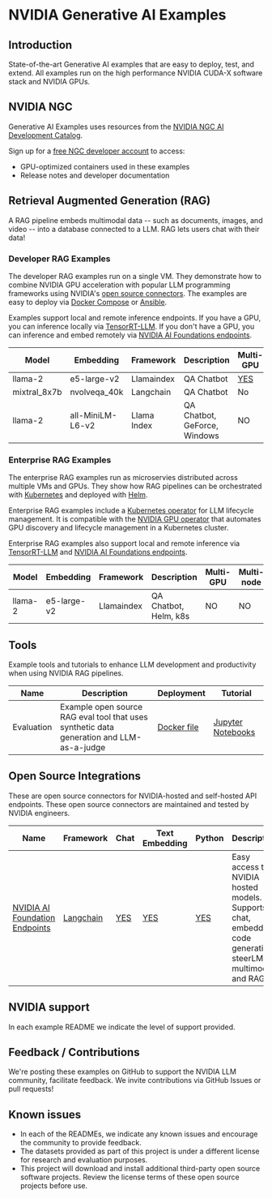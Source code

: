 # NVIDIA Generative AI Examples

## Introduction
State-of-the-art Generative AI examples that are easy to deploy, test, and extend. All examples run on the high performance NVIDIA CUDA-X software stack and NVIDIA GPUs.

## NVIDIA NGC
Generative AI Examples uses resources from the [NVIDIA NGC AI Development Catalog](https://ngc.nvidia.com).

Sign up for a [free NGC developer account](https://ngc.nvidia.com/signin) to access:

- GPU-optimized containers used in these examples
- Release notes and developer documentation

## Retrieval Augmented Generation (RAG)

A RAG pipeline embeds multimodal data --  such as documents, images, and video -- into a database connected to a LLM.  RAG lets users chat with their data!

### Developer RAG Examples

The developer RAG examples run on a single VM. They demonstrate how to combine NVIDIA GPU acceleration with popular LLM programming frameworks using NVIDIA's [open source connectors](#open-source-integrations). The examples are easy to deploy via [Docker Compose](https://docs.docker.com/compose/) or [Ansible](https://www.ansible.com/).

Examples support local and remote inference endpoints. If you have a GPU, you can inference locally via [TensorRT-LLM](https://github.com/NVIDIA/TensorRT-LLM). If you don't have a GPU, you can inference and embed remotely via [NVIDIA AI Foundations endpoints](https://www.nvidia.com/en-us/ai-data-science/foundation-models/).

| Model         | Embedding           | Framework        | Description               | Multi-GPU | TRT-LLM | NVIDIA AI Foundation | Triton | Vector Database |
|---------------|-----------------------|------------|-------------------------|-----------|------------|-------------|---------|--------|
| llama-2 | e5-large-v2 | Llamaindex | QA Chatbot  | [YES](RetrievalAugmentedGeneration/README.md#3-qa-chatbot-multi-gpu----a100h100l40s)        | [YES](RetrievalAugmentedGeneration/README.md#2-qa-chatbot----a100h100l40s-gpu)       | No | YES     | Milvus/[pgvector]((RetrievalAugmentedGeneration/README.md#2-qa-chatbot----a100h100l40s-gpu))|
| mixtral_8x7b | nvolveqa_40k | Langchain | QA Chatbot  | No        | No       | [YES](RetrievalAugmentedGeneration/README.md#1-qa-chatbot----nvidia-ai-foundation-inference-endpoint) | YES     | FAISS|
| llama-2 | all-MiniLM-L6-v2 | Llama Index | QA Chatbot, GeForce, Windows | NO        | [YES](https://github.com/NVIDIA/trt-llm-rag-windows/tree/release/1.0)         | NO | NO     | FAISS |


### Enterprise RAG Examples

The enterprise RAG examples run as microservies distributed across multiple VMs and GPUs. They show how RAG pipelines can be orchestrated with [Kubernetes](https://kubernetes.io/) and deployed with [Helm](https://helm.sh/).

Enterprise RAG examples include a [Kubernetes operator](https://kubernetes.io/docs/concepts/extend-kubernetes/operator/) for LLM lifecycle management. It is compatible with the [NVIDIA GPU operator](https://catalog.ngc.nvidia.com/orgs/nvidia/containers/gpu-operator) that automates GPU discovery and lifecycle management in a Kubernetes cluster.

Enterprise RAG examples also support local and remote inference via [TensorRT-LLM](https://github.com/NVIDIA/TensorRT-LLM) and [NVIDIA AI Foundations endpoints](https://www.nvidia.com/en-us/ai-data-science/foundation-models/).

| Model         | Embedding           | Framework        | Description               | Multi-GPU | Multi-node | TRT-LLM | NVIDIA AI Foundation | Triton | Vector Database |
|---------------|-----------------------|------------|--------|-------------------------|-----------|------------|-------------|---------|--------|
| llama-2 | e5-large-v2 | Llamaindex | QA Chatbot, Helm, k8s  | NO        | NO | [YES](./docs/developer-llm-operator/)         | NO | YES     | Milvus|

## Tools

Example tools and tutorials to enhance LLM development and productivity when using NVIDIA RAG pipelines.

| Name | Description | Deployment | Tutorial |
|------|-------------|------|--------|
| Evaluation | Example open source RAG eval tool that uses synthetic data generation and LLM-as-a-judge |  [Docker file](./evaluation/Dockerfile.eval) | [Jupyter Notebooks](./evaluation/01_synthetic_data_generation.ipynb) |]

## Open Source Integrations

These are open source connectors for NVIDIA-hosted and self-hosted API endpoints. These open source connectors are maintained and tested by NVIDIA engineers.

| Name | Framework | Chat | Text Embedding | Python | Description |
|------|-----------|------|-----------|--------|-------------|
|[NVIDIA AI Foundation Endpoints](https://python.langchain.com/docs/integrations/providers/nvidia) | [Langchain](https://www.langchain.com/) |[YES](https://python.langchain.com/docs/integrations/chat/nvidia_ai_endpoints)|[YES](https://python.langchain.com/docs/integrations/text_embedding/nvidia_ai_endpoints)|[YES](https://pypi.org/project/langchain-nvidia-ai-endpoints/)|Easy access to NVIDIA hosted models. Supports chat, embedding, code generation, steerLM, multimodal, and RAG.|


## NVIDIA support
In each example README we indicate the level of support provided.

## Feedback / Contributions
We're posting these examples on GitHub to support the NVIDIA LLM community, facilitate feedback. We invite contributions via GitHub Issues or pull requests!

## Known issues
- In each of the READMEs, we indicate any known issues and encourage the community to provide feedback.
- The datasets provided as part of this project is under a different license for research and evaluation purposes.
- This project will download and install additional third-party open source software projects. Review the license terms of these open source projects before use.
